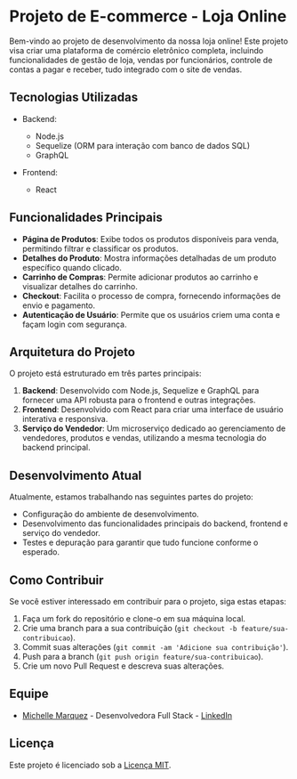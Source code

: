 # Projeto de E-commerce - Loja Online

Bem-vindo ao projeto de desenvolvimento da nossa loja online! Este projeto visa criar uma plataforma de comércio eletrônico completa, incluindo funcionalidades de gestão de loja, vendas por funcionários, controle de contas a pagar e receber, tudo integrado com o site de vendas.

## Tecnologias Utilizadas

- Backend:
  - Node.js
  - Sequelize (ORM para interação com banco de dados SQL)
  - GraphQL

- Frontend:
  - React

## Funcionalidades Principais

- **Página de Produtos**: Exibe todos os produtos disponíveis para venda, permitindo filtrar e classificar os produtos.
- **Detalhes do Produto**: Mostra informações detalhadas de um produto específico quando clicado.
- **Carrinho de Compras**: Permite adicionar produtos ao carrinho e visualizar detalhes do carrinho.
- **Checkout**: Facilita o processo de compra, fornecendo informações de envio e pagamento.
- **Autenticação de Usuário**: Permite que os usuários criem uma conta e façam login com segurança.

## Arquitetura do Projeto

O projeto está estruturado em três partes principais:

1. **Backend**: Desenvolvido com Node.js, Sequelize e GraphQL para fornecer uma API robusta para o frontend e outras integrações.
2. **Frontend**: Desenvolvido com React para criar uma interface de usuário interativa e responsiva.
3. **Serviço do Vendedor**: Um microserviço dedicado ao gerenciamento de vendedores, produtos e vendas, utilizando a mesma tecnologia do backend principal.

## Desenvolvimento Atual

Atualmente, estamos trabalhando nas seguintes partes do projeto:

- Configuração do ambiente de desenvolvimento.
- Desenvolvimento das funcionalidades principais do backend, frontend e serviço do vendedor.
- Testes e depuração para garantir que tudo funcione conforme o esperado.

## Como Contribuir

Se você estiver interessado em contribuir para o projeto, siga estas etapas:

1. Faça um fork do repositório e clone-o em sua máquina local.
2. Crie uma branch para a sua contribuição (`git checkout -b feature/sua-contribuicao`).
3. Commit suas alterações (`git commit -am 'Adicione sua contribuição'`).
4. Push para a branch (`git push origin feature/sua-contribuicao`).
5. Crie um novo Pull Request e descreva suas alterações.

## Equipe

- [Michelle Marquez](https://github.com/Mixchelle) - Desenvolvedora Full Stack - [LinkedIn](https://www.linkedin.com/in/mixchelle/)


## Licença

Este projeto é licenciado sob a [Licença MIT](https://opensource.org/licenses/MIT).
